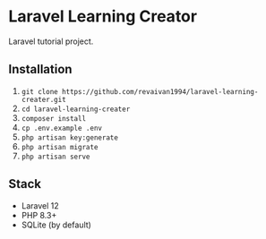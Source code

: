 # Laravel Learning Creator

Laravel tutorial project.

## Installation

1. `git clone https://github.com/revaivan1994/laravel-learning-creater.git`
2. `cd laravel-learning-creater`
3. `composer install`
4. `cp .env.example .env`
5. `php artisan key:generate`
6. `php artisan migrate`
7. `php artisan serve`

## Stack

- Laravel 12
- PHP 8.3+
- SQLite (by default)